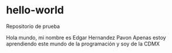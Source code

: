 # hello-world
Repositorio de prueba

Hola mundo, mi nombre es Edgar Hernandez Pavon
Apenas estoy aprendiendo este mundo de la programación
y soy de la CDMX
